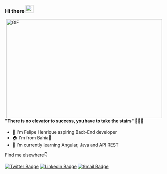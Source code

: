 ### Hi there <img src="https://media.giphy.com/media/hvRJCLFzcasrR4ia7z/giphy.gif" width="25px">

<img align="right" alt="GIF" src="https://camo.githubusercontent.com/9b4dc87f022b2af14ed935b4de91f272e6e687a9b3d122ffdf3fcb3208189a48/68747470733a2f2f696d6167652e6962622e636f2f6a456b6364642f66726f6e745f656e645f646576656c6f706572735f6f70656e696e67735f312e676966" width="500" height="320"/>
<br/>

#### **"There is no elevator to success, you have to take the stairs"** 👨‍💻💪


- 🦾 I'm Felipe Henrique aspiring Back-End developer
- 🏠 I'm from Bahia🌴
- 🧠 I’m currently learning Angular, Java and API REST


Find me elsewhere👇

[![Twitter Badge](https://img.shields.io/badge/-@felipendev-3399cc?style=flat-square&labelColor=3399cc&logo=twitter&logoColor=white&link=https://twitter.com/Felipendev)](https://twitter.com/Felipendev) 
[![Linkedin Badge](https://img.shields.io/badge/-Felipe%20Henrique-3399cc?style=flat-square&logo=Linkedin&logoColor=white&link=https://www.linkedin.com/in/felipe-henrique-pedroso/)](https://www.linkedin.com/in/felipe-henrique-pedroso/) 
[![Gmail Badge](https://img.shields.io/badge/-felipehenrique.pds@gmail.com-3399cc?style=flat-square&logo=Gmail&logoColor=white&link=mailto:felipehenrique.pds@gmail.com)](mailto:felipehenrique.pds@gmail.com)
